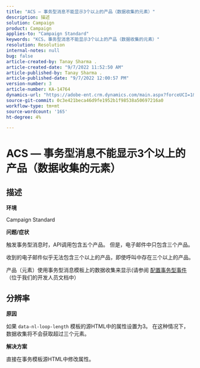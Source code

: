 ```yaml
---
title: "ACS — 事务型消息不能显示3个以上的产品（数据收集的元素）"
description: 描述
solution: Campaign
product: Campaign
applies-to: "Campaign Standard"
keywords: "KCS，事务型消息不能显示3个以上的产品（数据收集的元素）"
resolution: Resolution
internal-notes: null
bug: false
article-created-by: Tanay Sharma .
article-created-date: "9/7/2022 11:52:50 AM"
article-published-by: Tanay Sharma .
article-published-date: "9/7/2022 12:00:57 PM"
version-number: 3
article-number: KA-14764
dynamics-url: "https://adobe-ent.crm.dynamics.com/main.aspx?forceUCI=1&pagetype=entityrecord&etn=knowledgearticle&id=4e678f96-a32e-ed11-9db1-002248086735"
source-git-commit: 0c3e421beca46d9fe1952b1f98538a50697216a0
workflow-type: tm+mt
source-wordcount: '165'
ht-degree: 4%

---
```


# ACS — 事务型消息不能显示3个以上的产品（数据收集的元素）

## 描述


<b>环境</b>

Campaign Standard



<b>问题/症状</b>

触发事务型消息时，API调用包含五个产品。 但是，电子邮件中只包含三个产品。

收到的电子邮件似乎无法包含三个以上的产品，即使呼叫中存在三个以上的产品。

产品（元素）使用事务型消息模板上的数据收集来显示(请参阅 [配置事务型事件](https://experienceleague.adobe.com/docs/campaign-standard/using/communication-channels/transactional-messaging/event-configuration/configuring-transactional-event.html?lang=en)（位于我们的开发人员文档中）


## 分辨率


<b>原因</b>

如果 `data-nl-loop-length` 模板的源HTML中的属性设置为3。 在这种情况下，数据收集将不会获取超过三个元素。



<b>解决方案</b>

直接在事务模板源HTML中修改属性。


